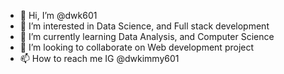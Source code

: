 - 👋 Hi, I’m @dwk601
- 👀 I’m interested in Data Science, and Full stack development
- 🌱 I’m currently learning Data Analysis, and Computer Science
- 💞️ I’m looking to collaborate on Web development project
- 📫 How to reach me IG @dwkimmy601

<!---
dwk601/dwk601 is a ✨ special ✨ repository because its `README.md` (this file) appears on your GitHub profile.
You can click the Preview link to take a look at your changes.
--->
